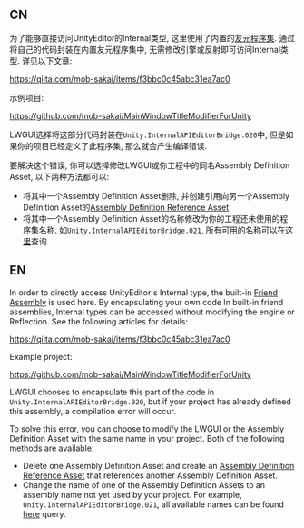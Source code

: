 ## CN

为了能够直接访问UnityEditor的Internal类型, 这里使用了内置的[友元程序集](https://learn.microsoft.com/zh-cn/dotnet/standard/assembly/friend). 通过将自己的代码封装在内置友元程序集中, 无需修改引擎或反射即可访问Internal类型. 详见以下文章:

https://qiita.com/mob-sakai/items/f3bbc0c45abc31ea7ac0

示例项目:

https://github.com/mob-sakai/MainWindowTitleModifierForUnity

LWGUI选择将这部分代码封装在`Unity.InternalAPIEditorBridge.020`中, 但是如果你的项目已经定义了此程序集, 那么就会产生编译错误.

要解决这个错误, 你可以选择修改LWGUI或你工程中的同名Assembly Definition Asset, 以下两种方法都可以:

- 将其中一个Assembly Definition Asset删除, 并创建引用向另一个Assembly Definition Asset的[Assembly Definition Reference Asset](https://docs.unity3d.com/Manual/class-AssemblyDefinitionReferenceImporter.html)
- 将其中一个Assembly Definition Asset的名称修改为你的工程还未使用的程序集名称. 如`Unity.InternalAPIEditorBridge.021`, 所有可用的名称可以在[这里](https://github.com/Unity-Technologies/UnityCsReference/blob/1d7b2b49b93ea5773aa4e8dfa504e3c1533ce282/Editor/Mono/AssemblyInfo/AssemblyInfo.cs#L113)查询.



## EN

In order to directly access UnityEditor's Internal type, the built-in [Friend Assembly](https://learn.microsoft.com/zh-cn/dotnet/standard/assembly/friend) is used here. By encapsulating your own code In built-in friend assemblies, Internal types can be accessed without modifying the engine or Reflection. See the following articles for details:

https://qiita.com/mob-sakai/items/f3bbc0c45abc31ea7ac0

Example project:

https://github.com/mob-sakai/MainWindowTitleModifierForUnity

LWGUI chooses to encapsulate this part of the code in `Unity.InternalAPIEditorBridge.020`, but if your project has already defined this assembly, a compilation error will occur.

To solve this error, you can choose to modify the LWGUI or the Assembly Definition Asset with the same name in your project. Both of the following methods are available:

- Delete one Assembly Definition Asset and create an [Assembly Definition Reference Asset](https://docs.unity3d.com/Manual/class-AssemblyDefinitionReferenceImporter.html) that references another Assembly Definition Asset.
- Change the name of one of the Assembly Definition Assets to an assembly name not yet used by your project. For example, `Unity.InternalAPIEditorBridge.021`, all available names can be found [here](https://github.com/Unity-Technologies/UnityCsReference/blob/1d7b2b49b93ea5773aa4e8dfa504e3c1533ce282/Editor/Mono/AssemblyInfo/AssemblyInfo.cs#L113) query.
